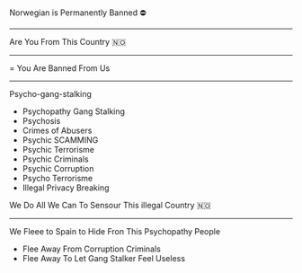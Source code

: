 Norwegian is Permanently Banned ⛔

--------

Are You From This Country 🇳🇴

-----------
= You Are Banned From Us 

--------


Psycho-gang-stalking 

- Psychopathy Gang Stalking 
- Psychosis 
- Crimes of Abusers 
- Psychic SCAMMING 
- Psychic Terrorisme 
- Psychic Criminals 
- Psychic Corruption 
- Psycho Terrorisme 
- Illegal Privacy Breaking 


We Do All We Can To Sensour This illegal Country 🇳🇴

-----------

We Fleee to Spain to Hide Fron This Psychopathy People 
 
 - Flee Away From Corruption Criminals 
 - Flee Away To Let Gang Stalker Feel Useless
